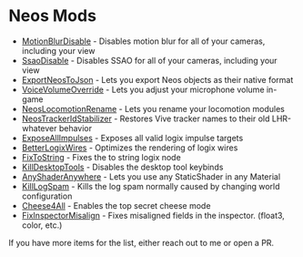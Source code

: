 # Neos Mods

- [MotionBlurDisable](https://github.com/zkxs/MotionBlurDisable) - Disables motion blur for all of your cameras, including your view
- [SsaoDisable](https://github.com/zkxs/SsaoDisable) - Disables SSAO for all of your cameras, including your view
- [ExportNeosToJson](https://github.com/zkxs/ExportNeosToJson) - Lets you export Neos objects as their native format
- [VoiceVolumeOverride](https://github.com/zkxs/VoiceVolumeOverride) - Lets you adjust your microphone volume in-game
- [NeosLocomotionRename](https://github.com/zkxs/NeosLocomotionRename) - Lets you rename your locomotion modules
- [NeosTrackerIdStabilizer](https://github.com/zkxs/NeosTrackerIdStabilizer) - Restores Vive tracker names to their old LHR-whatever behavior
- [ExposeAllImpulses](https://github.com/EIA485/NeosExposeAllImpulses) - Exposes all valid logix impulse targets
- [BetterLogixWires](https://github.com/EIA485/NeosBetterLogixWires) - Optimizes the rendering of logix wires
- [FixToString](https://github.com/EIA485/NeosFixToString) - Fixes the to string logix node
- [KillDesktopTools](https://github.com/EIA485/NeosKillDesktopTools) - Disables the desktop tool keybinds
- [AnyShaderAnywhere](https://github.com/EIA485/NeosAnyShaderAnywhere) - Lets you use any StaticShader in any Material
- [KillLogSpam](https://github.com/EIA485/NeosKillLogSpam) - Kills the log spam normally caused by changing world configuration
- [Cheese4All](https://github.com/EIA485/NeosCheese4All) - Enables the top secret cheese mode
- [FixInspectorMisalign](https://github.com/art0007i/FixInspectorMisalign) - Fixes misaligned fields in the inspector. (float3, color, etc.)

If you have more items for the list, either reach out to me or open a PR.
